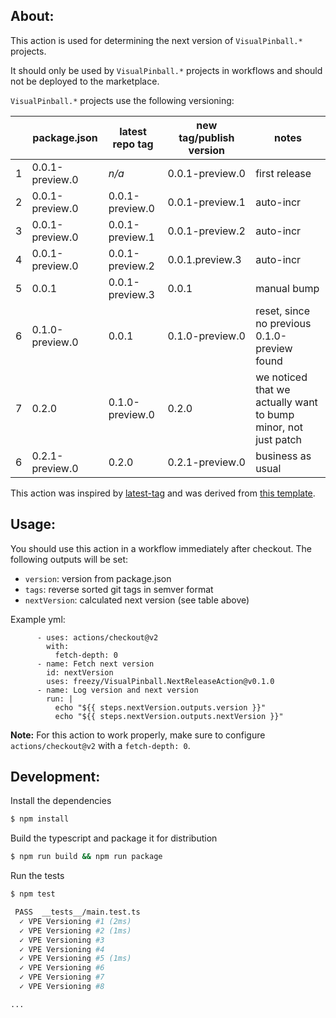 ## About:

This action is used for determining the next version of `VisualPinball.*` projects.

It should only be used by `VisualPinball.*` projects in workflows and should not be deployed to the marketplace.

`VisualPinball.*` projects use the following versioning:


|   | package.json    | latest repo tag | new tag/publish version | notes                                                          |
|---|-----------------|-----------------|-------------------------|----------------------------------------------------------------|
| 1 | 0.0.1-preview.0 | *n/a*           | 0.0.1-preview.0         | first release                                                  |
| 2 | 0.0.1-preview.0 | 0.0.1-preview.0 | 0.0.1-preview.1         | auto-incr                                                      |
| 3 | 0.0.1-preview.0 | 0.0.1-preview.1 | 0.0.1-preview.2         | auto-incr                                                      |
| 4 | 0.0.1-preview.0 | 0.0.1-preview.2 | 0.0.1.preview.3         | auto-incr                                                      |
| 5 | 0.0.1           | 0.0.1-preview.3 | 0.0.1                   | manual bump                                                    |
| 6 | 0.1.0-preview.0 | 0.0.1           | 0.1.0-preview.0         | reset, since no previous 0.1.0-preview found                   |
| 7 | 0.2.0           | 0.1.0-preview.0 | 0.2.0                   | we noticed that we actually want to bump minor, not just patch |
| 6 | 0.2.1-preview.0 | 0.2.0           | 0.2.1-preview.0         | business as usual                                              |


This action was inspired by [latest-tag](https://github.com/EndBug/latest-tag) and was derived from [this template](https://github.com/actions/typescript-action).

## Usage:

You should use this action in a workflow immediately after checkout. The following outputs will be set:

- `version`: version from package.json
- `tags`: reverse sorted git tags in semver format
- `nextVersion`: calculated next version (see table above)

Example yml:

```
      - uses: actions/checkout@v2
        with:
          fetch-depth: 0
      - name: Fetch next version
        id: nextVersion
        uses: freezy/VisualPinball.NextReleaseAction@v0.1.0
      - name: Log version and next version
        run: |
          echo "${{ steps.nextVersion.outputs.version }}"
          echo "${{ steps.nextVersion.outputs.nextVersion }}"
```           

**Note:** For this action to work properly, make sure to configure `actions/checkout@v2` with a `fetch-depth: 0`.

## Development:

Install the dependencies  
```bash
$ npm install
```

Build the typescript and package it for distribution
```bash
$ npm run build && npm run package
```

Run the tests
```bash
$ npm test

 PASS  __tests__/main.test.ts
  ✓ VPE Versioning #1 (2ms)
  ✓ VPE Versioning #2 (1ms)
  ✓ VPE Versioning #3
  ✓ VPE Versioning #4
  ✓ VPE Versioning #5 (1ms)
  ✓ VPE Versioning #6
  ✓ VPE Versioning #7
  ✓ VPE Versioning #8

...
```
